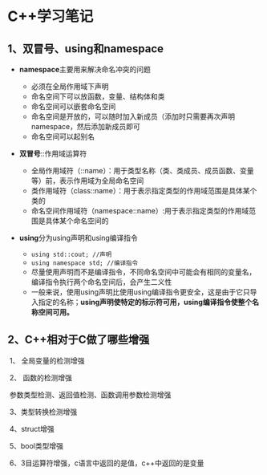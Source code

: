 # C++学习笔记

## 1、双冒号、using和namespace

* **namespace**主要用来解决命名冲突的问题
  * 必须在全局作用域下声明
  * 命名空间下可以放函数，变量、结构体和类
  * 命名空间可以嵌套命名空间
  * 命名空间是开放的，可以随时加入新成员（添加时只需要再次声明namespace，然后添加新成员即可
  * 命名空间可以起别名

* **双冒号**::作用域运算符
  * 全局作用域符（::name）：用于类型名称（类、类成员、成员函数、变量等）前，表示作用域为全局命名空间
  * 类作用域符（class::name）：用于表示指定类型的作用域范围是具体某个类的
  * 命名空间作用域符（namespace::name）:用于表示指定类型的作用域范围是具体某个命名空间的

* **using**分为using声明和using编译指令
  * `using std::cout; //声明`
  * `using namespace std; //编译指令`
  * 尽量使用声明而不是编译指令，不同命名空间中可能会有相同的变量名，编译指令执行两个命名空间后，会产生二义性
  * 一般来说，使用using声明比使用using编译指令更安全，这是由于它只导入指定的名称；**using声明使特定的标示符可用，using编译指令使整个名称空间可用。**

## 2、C++相对于C做了哪些增强

​			1、 全局变量的检测增强

​			2、 函数的检测增强

​					参数类型检测、返回值检测、函数调用参数检测增强

​			3、类型转换检测增强

​			4、struct增强

​			5、bool类型增强

​			6、3目运算符增强，c语言中返回的是值，c++中返回的是变量

​			